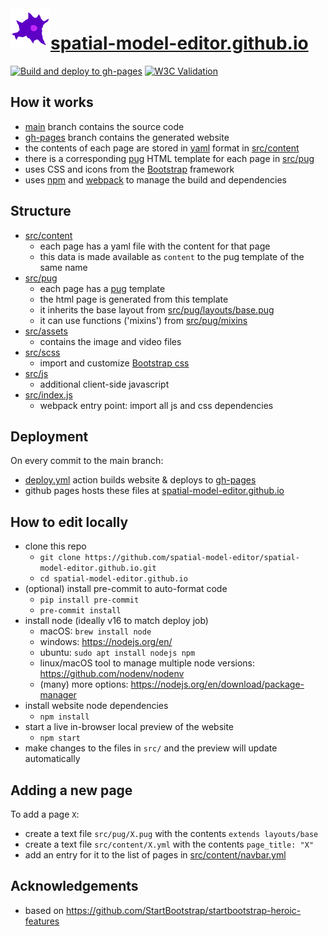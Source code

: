 <img align="left" width="64" height="64" src="https://raw.githubusercontent.com/spatial-model-editor/spatial-model-editor/main/core/resources/icon.iconset/icon_32x32@2x.png" alt="icon">

# [spatial-model-editor.github.io](https://spatial-model-editor.github.io/)

[![Build and deploy to gh-pages](https://github.com/spatial-model-editor/spatial-model-editor.github.io/actions/workflows/deploy.yml/badge.svg)](https://github.com/spatial-model-editor/spatial-model-editor.github.io/actions/workflows/deploy.yml)
[![W3C Validation](https://img.shields.io/w3c-validation/html?targetUrl=https%3A%2F%2Fspatial-model-editor.github.io%2F)](https://validator.w3.org/nu/?doc=https%3A%2F%2Fspatial-model-editor.github.io%2F)

## How it works

- [main](https://github.com/spatial-model-editor/spatial-model-editor.github.io/tree/main) branch contains the source code
- [gh-pages](https://github.com/spatial-model-editor/spatial-model-editor.github.io/tree/gh-pages) branch contains the generated website
- the contents of each page are stored in [yaml](https://yaml.org/) format in [src/content](/src/content)
- there is a corresponding [pug](https://pugjs.org/) HTML template for each page in [src/pug](/src/pug)
- uses CSS and icons from the [Bootstrap](https://getbootstrap.com/) framework
- uses [npm](https://www.npmjs.com/) and [webpack](https://webpack.js.org/) to manage the build and dependencies

## Structure

- [src/content](/src/content)
  - each page has a yaml file with the content for that page
  - this data is made available as `content` to the pug template of the same name
- [src/pug](/src/pug)
  - each page has a [pug](https://pugjs.org/) template
  - the html page is generated from this template
  - it inherits the base layout from [src/pug/layouts/base.pug](/src/pug/layouts/base.pug)
  - it can use functions ('mixins') from [src/pug/mixins](/src/pug/mixins)
- [src/assets](/src/assets)
  - contains the image and video files
- [src/scss](/src/scss)
  - import and customize [Bootstrap css](https://getbootstrap.com/docs/5.1/customize/sass/)
- [src/js](/src/js)
  - additional client-side javascript
- [src/index.js](/src/index.js)
  - webpack entry point: import all js and css dependencies

## Deployment

On every commit to the main branch:

- [deploy.yml](https://github.com/spatial-model-editor/spatial-model-editor.github.io/actions/workflows/deploy.yml) action builds website & deploys to [gh-pages](https://github.com/spatial-model-editor/spatial-model-editor.github.io/tree/gh-pages)
- github pages hosts these files at [spatial-model-editor.github.io](https://spatial-model-editor.github.io/)

## How to edit locally

- clone this repo
  - `git clone https://github.com/spatial-model-editor/spatial-model-editor.github.io.git`
  - `cd spatial-model-editor.github.io`
- (optional) install pre-commit to auto-format code
  - `pip install pre-commit`
  - `pre-commit install`
- install node (ideally v16 to match deploy job)
  - macOS: `brew install node`
  - windows: https://nodejs.org/en/
  - ubuntu: `sudo apt install nodejs npm`
  - linux/macOS tool to manage multiple node versions: https://github.com/nodenv/nodenv
  - (many) more options: https://nodejs.org/en/download/package-manager
- install website node dependencies
  - `npm install`
- start a live in-browser local preview of the website
  - `npm start`
- make changes to the files in `src/` and the preview will update automatically

## Adding a new page

To add a page `X`:

- create a text file `src/pug/X.pug` with the contents `extends layouts/base`
- create a text file `src/content/X.yml` with the contents `page_title: "X"`
- add an entry for it to the list of pages in [src/content/navbar.yml](src/content/navbar.yml)

## Acknowledgements

- based on https://github.com/StartBootstrap/startbootstrap-heroic-features
